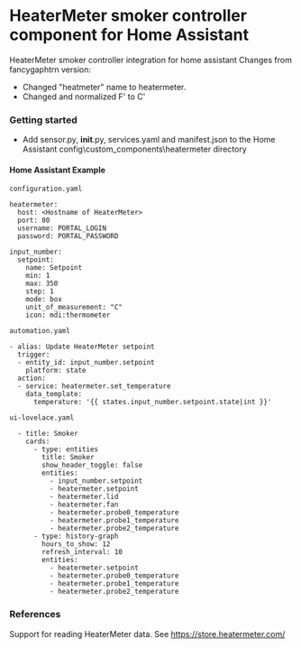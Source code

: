 # HeaterMeter smoker controller component for Home Assistant
HeaterMeter smoker controller integration for home assistant
Changes from fancygaphtrn version:
- Changed "heatmeter" name to heatermeter.
- Changed and normalized F' to C'

### Getting started

* Add sensor.py, __init__.py, services.yaml and manifest.json to the Home Assistant config\custom_components\heatermeter directory

#### Home Assistant Example

```
configuration.yaml

heatermeter:
  host: <Hostname of HeaterMeter>
  port: 80
  username: PORTAL_LOGIN
  password: PORTAL_PASSWORD

input_number:
  setpoint:
    name: Setpoint
    min: 1
    max: 350
    step: 1   
    mode: box    
    unit_of_measurement: "C"
    icon: mdi:thermometer
```
```
automation.yaml

- alias: Update HeaterMeter setpoint
  trigger:
  - entity_id: input_number.setpoint
    platform: state
  action:
  - service: heatermeter.set_temperature
    data_template:
      temperature: '{{ states.input_number.setpoint.state|int }}'
```
```
ui-lovelace.yaml

  - title: Smoker
    cards:
      - type: entities
        title: Smoker
        show_header_toggle: false
        entities:
          - input_number.setpoint
          - heatermeter.setpoint
          - heatermeter.lid
          - heatermeter.fan
          - heatermeter.probe0_temperature
          - heatermeter.probe1_temperature
          - heatermeter.probe2_temperature
      - type: history-graph
        hours_to_show: 12
        refresh_interval: 10
        entities:
          - heatermeter.setpoint
          - heatermeter.probe0_temperature
          - heatermeter.probe1_temperature
          - heatermeter.probe2_temperature

```

### References
Support for reading HeaterMeter data. See https://store.heatermeter.com/
